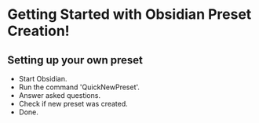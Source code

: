 # Getting Started with Obsidian Preset Creation!

## Setting up your own preset
* Start Obsidian.
* Run the command 'QuickNewPreset'.
* Answer asked questions.
* Check if new preset was created.
* Done.
